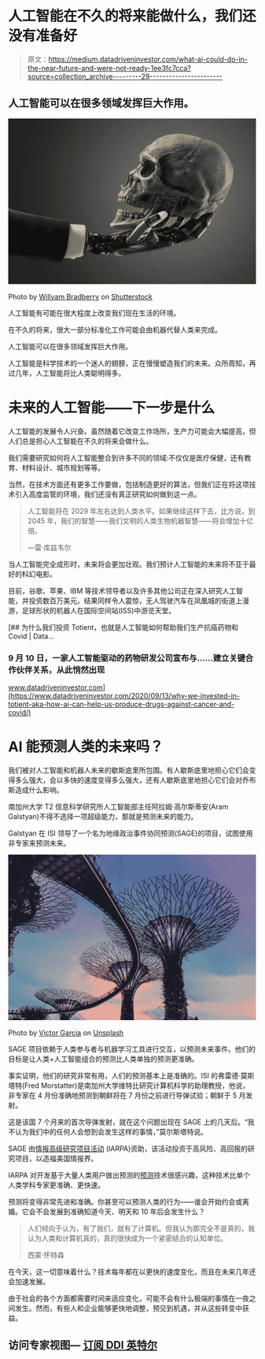 # 人工智能在不久的将来能做什么，我们还没有准备好

> 原文：<https://medium.datadriveninvestor.com/what-ai-could-do-in-the-near-future-and-were-not-ready-1ee3fc7cca?source=collection_archive---------29----------------------->

## 人工智能可以在很多领域发挥巨大作用。

![](img/0f34b6046d70c95dd32f17ddcb8f29fa.png)

Photo by [Willyam Bradberry](https://www.shutterstock.com/g/willyam) on [Shutterstock](https://www.shutterstock.com/image-photo/business-robotic-arm-holding-human-skull-508983325)

人工智能有可能在很大程度上改变我们现在生活的环境。

在不久的将来，很大一部分标准化工作可能会由机器代替人类来完成。

人工智能可以在很多领域发挥巨大作用。

人工智能是科学技术的一个迷人的翅膀，正在慢慢塑造我们的未来。众所周知，再过几年，人工智能将比人类聪明得多。

# 未来的人工智能——下一步是什么

人工智能的发展令人兴奋。虽然随着它改变工作场所，生产力可能会大幅提高，但人们总是担心人工智能在不久的将来会做什么。

我们需要研究如何将人工智能整合到许多不同的领域:不仅仅是医疗保健，还有教育、材料设计、城市规划等等。

当然，在技术方面还有更多工作要做，包括制造更好的算法，但我们正在将这项技术引入高度监管的环境，我们还没有真正研究如何做到这一点。

> 人工智能将在 2029 年左右达到人类水平。如果继续这样下去，比方说，到 2045 年，我们的智慧——我们文明的人类生物机器智慧——将会增加十亿倍。
> 
> —雷·库兹韦尔

当人工智能完全成形时，未来将会更加壮观。我们预计人工智能的未来将不亚于最好的科幻电影。

目前，谷歌、苹果、IBM 等技术领导者以及许多其他公司正在深入研究人工智能，并投资数百万美元。结果同样令人震惊，无人驾驶汽车在凤凰城的街道上漫游，足球形状的机器人在国际空间站(ISS)中游览天堂。

[](https://www.datadriveninvestor.com/2020/09/13/why-we-invested-in-totient-aka-how-ai-can-help-us-produce-drugs-against-cancer-and-covid/) [## 为什么我们投资 Totient，也就是人工智能如何帮助我们生产抗癌药物和 Covid | Data…

### 9 月 10 日，一家人工智能驱动的药物研发公司宣布与……建立关键合作伙伴关系，从此悄然出现

www.datadriveninvestor.com](https://www.datadriveninvestor.com/2020/09/13/why-we-invested-in-totient-aka-how-ai-can-help-us-produce-drugs-against-cancer-and-covid/) 

# AI 能预测人类的未来吗？

我们被对人工智能和机器人未来的歇斯底里所包围。有人歇斯底里地担心它们会变得多么强大，会以多快的速度变得多么强大，还有人歇斯底里地担心它们会对乔布斯造成什么影响。

南加州大学 T2 信息科学研究所人工智能部主任阿拉姆·高尔斯蒂安(Aram Galstyan)不得不选择一项超级能力，那就是预测未来的能力。

Galstyan 在 ISI 领导了一个名为地缘政治事件协同预测(SAGE)的项目，试图使用非专家来预测未来。

![](img/3e58f2a763652a9ed9e9c6521a4406eb.png)

Photo by [Victor Garcia](https://unsplash.com/@victor_g?utm_source=medium&utm_medium=referral) on [Unsplash](https://unsplash.com?utm_source=medium&utm_medium=referral)

SAGE 项目依赖于人类参与者与机器学习工具进行交互，以预测未来事件。他们的目标是让人类+人工智能组合的预测比人类单独的预测更准确。

事实证明，他们的研究非常有用，人们的预测基本上是准确的。ISI 的弗雷德·莫斯塔特(Fred Morstatter)是南加州大学维特比研究计算机科学的助理教授，他说，非专家在 4 月份准确地预测到朝鲜将在 7 月份之前进行导弹试验；朝鲜于 5 月发射。

这是该国 7 个月来的首次导弹发射，就在这个问题出现在 SAGE 上的几天后。“我不认为我们中的任何人会想到会发生这样的事情，”莫尔斯塔特说。

SAGE 由[情报高级研究项目活动](https://www.iarpa.gov/) (IARPA)资助，该活动投资于高风险、高回报的研究项目，以造福美国情报界。

IARPA 对开发基于大量人类用户做出预测的[预测](https://www.iarpa.gov/index.php/working-with-iarpa/requests-for-information/forecasting)技术很感兴趣，这种技术比单个人类学科专家更准确、更快速。

预测将变得非常先进和准确。你甚至可以预测人类的行为——谁会开始约会或离婚。它会不会发展到准确知道今天、明天和 10 年后会发生什么？

> 人们倾向于认为，有了我们，就有了计算机。但我认为那完全不是真的，我认为人类和计算机真的，真的很快成为一个紧密结合的认知单位。
> 
> 西蒙·怀特森

在今天，这一切意味着什么？技术每年都在以更快的速度变化，而且在未来几年还会加速发展。

由于社会的各个方面都需要时间来适应变化，可能不会有什么极端的事情在一夜之间发生。然而，有些人和企业能够更快地调整，预见到机遇，并从这些转变中获益。

## 访问专家视图— [订阅 DDI 英特尔](https://datadriveninvestor.com/ddi-intel)